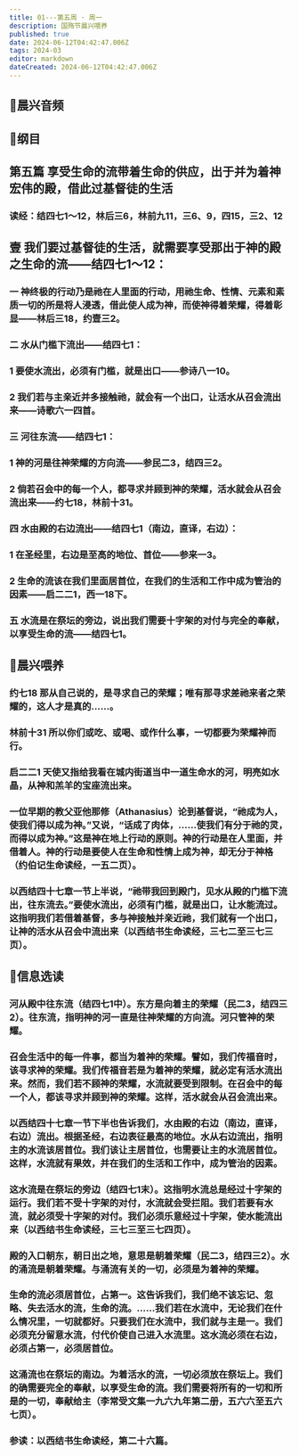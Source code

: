 ```yaml
---
title: 01---第五周 · 周一
description: 国殇节晨兴喂养
published: true
date: 2024-06-12T04:42:47.006Z
tags: 2024-03
editor: markdown
dateCreated: 2024-06-12T04:42:47.006Z
---
```


## 🎵晨兴音频

## 📖纲目

## 第五篇    享受生命的流带着生命的供应，出于并为着神宏伟的殿，借此过基督徒的生活

### 读经：结四七1～12，林后三6，林前九11，三6、9，四15，三2、12

## 壹    我们要过基督徒的生活，就需要享受那出于神的殿之生命的流——结四七1～12：

### 一    神终极的行动乃是祂在人里面的行动，用祂生命、性情、元素和素质一切的所是将人浸透，借此使人成为神，而使神得着荣耀，得着彰显——林后三18，约壹三2。

### 二    水从门槛下流出——结四七1：

### 1    要使水流出，必须有门槛，就是出口——参诗八一10。

### 2    我们若与主亲近并多接触祂，就会有一个出口，让活水从召会流出来——诗歌六一四首。

### 三    河往东流——结四七1：

### 1    神的河是往神荣耀的方向流——参民二3，结四三2。

### 2    倘若召会中的每一个人，都寻求并顾到神的荣耀，活水就会从召会流出来——约七18，林前十31。

### 四    水由殿的右边流出——结四七1（南边，直译，右边）：

### 1    在圣经里，右边是至高的地位、首位——参来一3。

### 2    生命的流该在我们里面居首位，在我们的生活和工作中成为管治的因素——启二二1，西一18下。

### 五    水流是在祭坛的旁边，说出我们需要十字架的对付与完全的奉献，以享受生命的流——结四七1。

## 📖晨兴喂养

### 约七18    那从自己说的，是寻求自己的荣耀；唯有那寻求差祂来者之荣耀的，这人才是真的……。

### 林前十31    所以你们或吃、或喝、或作什么事，一切都要为荣耀神而行。

### 启二二1    天使又指给我看在城内街道当中一道生命水的河，明亮如水晶，从神和羔羊的宝座流出来。

### 一位早期的教父亚他那修（Athanasius）论到基督说，“祂成为人，使我们得以成为神。”又说，“话成了肉体，……使我们有分于祂的灵，而得以成为神。”这是神在地上行动的原则。神的行动是在人里面，并借着人。神的行动是要使人在生命和性情上成为神，却无分于神格（约伯记生命读经，一五二页）。

### 以西结四十七章一节上半说，“祂带我回到殿门，见水从殿的门槛下流出，往东流去。”要使水流出，必须有门槛，就是出口，让水能流过。这指明我们若借着基督，多与神接触并亲近祂，我们就有一个出口，让神的活水从召会中流出来（以西结书生命读经，三七二至三七三页）。

## 📖信息选读

### 河从殿中往东流（结四七1中）。东方是向着主的荣耀（民二3，结四三2）。往东流，指明神的河一直是往神荣耀的方向流。河只管神的荣耀。

### 召会生活中的每一件事，都当为着神的荣耀。譬如，我们传福音时，该寻求神的荣耀。我们传福音若是为着神的荣耀，就必定有活水流出来。然而，我们若不顾神的荣耀，水流就要受到限制。在召会中的每一个人，都该寻求并顾到神的荣耀。这样，活水就会从召会流出来。

### 以西结四十七章一节下半也告诉我们，水由殿的右边（南边，直译，右边）流出。根据圣经，右边表征最高的地位。水从右边流出，指明主的水流该居首位。我们该让主居首位，也需要让主的水流居首位。这样，水流就有果效，并在我们的生活和工作中，成为管治的因素。

### 这水流是在祭坛的旁边（结四七1末）。这指明水流总是经过十字架的运行。我们若不受十字架的对付，水流就会受拦阻。我们若要有水流，就必须受十字架的对付。我们必须乐意经过十字架，使水能流出来（以西结书生命读经，三七三至三七四页）。

### 殿的入口朝东，朝日出之地，意思是朝着荣耀（民二3，结四三2）。水的涌流是朝着荣耀。与涌流有关的一切，必须是为着神的荣耀。

### 生命的流必须居首位，占第一。这告诉我们，我们绝不该忘记、忽略、失去活水的流，生命的流。……我们若在水流中，无论我们在什么情况里，一切就都好。只要我们在水流中，我们就与主是一。我们必须充分留意水流，付代价使自己进入水流里。这水流必须在右边，必须占第一，必须居首位。

### 这涌流也在祭坛的南边。为着活水的流，一切必须放在祭坛上。我们的确需要完全的奉献，以享受生命的流。我们需要将所有的一切和所是的一切，奉献给主（李常受文集一九六九年第二册，五六六至五六七页）。

### 参读：以西结书生命读经，第二十六篇。
<!-- Google tag (gtag.js) -->
<script async src="https://www.googletagmanager.com/gtag/js?id=G-1P8709Z16T"></script>
<script>
  window.dataLayer = window.dataLayer || [];
  function gtag(){dataLayer.push(arguments);}
  gtag('js', new Date());

  gtag('config', 'G-1P8709Z16T');
</script>